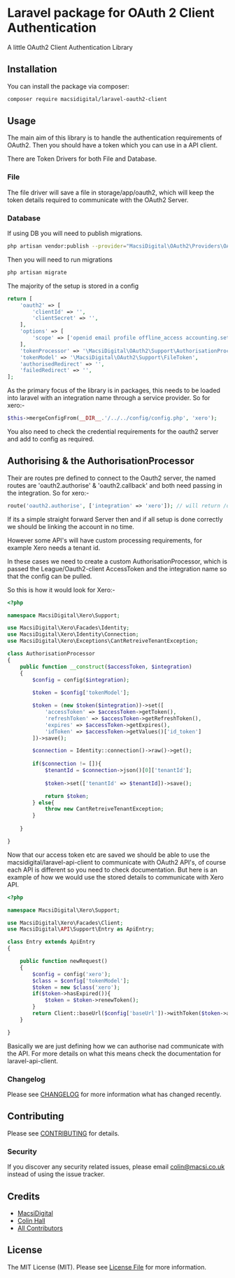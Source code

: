 # Laravel package for OAuth 2 Client Authentication

A little OAuth2 Client Authentication Library

## Installation

You can install the package via composer:

```bash
composer require macsidigital/laravel-oauth2-client
```

## Usage

The main aim of this library is to handle the authentication requirements of OAuth2.  Then you should have a token which you can use in a API client.

There are Token Drivers for both File and Database.

### File

The file driver will save a file in storage/app/oauth2, which will keep the token details required to communicate with the OAuth2 Server.

### Database

If using DB you will need to publish migrations.

``` bash
php artisan vendor:publish --provider="MacsiDigital\OAuth2\Providers\OAuth2ServiceProvider" --tag="integration-migrations"
```

Then you will need to run migrations

``` bash
php artisan migrate
```

The majority of the setup is stored in a config 

``` php
return [
	'oauth2' => [
		'clientId' => '',
		'clientSecret' => '',
	],
	'options' => [
		'scope' => ['openid email profile offline_access accounting.settings accounting.transactions accounting.contacts accounting.journals.read accounting.reports.read accounting.attachments']
	],
	'tokenProcessor' => '\MacsiDigital\OAuth2\Support\AuthorisationProcessor',
	'tokenModel' => '\MacsiDigital\OAuth2\Support\FileToken',
	'authorisedRedirect' => '',
	'failedRedirect' => '',
];
```

As the primary focus of the library is in packages, this needs to be loaded into laravel with an integration name through a service provider. So for xero:-

``` php
$this->mergeConfigFrom(__DIR__.'/../../config/config.php', 'xero');
```

You also need to check the credential requirements for the oauth2 server and add to config as required.

## Authorising & the AuthorisationProcessor

Their are routes pre defined to connect to the Oauth2 server, the named routes are 'oauth2.authorise' & 'oauth2.callback' and both need passing in the integration.  So for xero:-

``` php
route('oauth2.authorise', ['integration' => 'xero']); // will return /oauth2/xero/authorise
```

If its a simple straight forward Server then and if all setup is done correctly we should be linking the account in no time.

However some API's will have custom processing requirements, for example Xero needs a tenant id.

In these cases we need to create a custom AuthorisationProcessor, which is passed the League/Oauth2-client AccessToken and the integration name so that the config can be pulled.

So this is how it would look for Xero:-

``` php
<?php

namespace MacsiDigital\Xero\Support;

use MacsiDigital\Xero\Facades\Identity;
use MacsiDigital\Xero\Identity\Connection;
use MacsiDigital\Xero\Exceptions\CantRetreiveTenantException;

class AuthorisationProcessor
{
	public function __construct($accessToken, $integration)
    {
    	$config = config($integration);
    
    	$token = $config['tokenModel'];

    	$token = (new $token($integration))->set([
        	'accessToken' => $accessToken->getToken(),
        	'refreshToken' => $accessToken->getRefreshToken(),
        	'expires' => $accessToken->getExpires(),
        	'idToken' => $accessToken->getValues()['id_token']
        ])->save();

    	$connection = Identity::connection()->raw()->get();
    	
    	if($connection != []){
    		$tenantId = $connection->json()[0]['tenantId'];
	        
	        $token->set(['tenantId' => $tenantId])->save();

	        return $token;
    	} else{
    		throw new CantRetreiveTenantException;
    	}
       
    }

}
```

Now that our access token etc are saved we should be able to use the macsidigital/laravel-api-client to communicate with OAuth2 API's, of course each API is different so you need to check documentation.  But here is an example of how we would use the stored details to communicate with Xero API.

``` php
<?php

namespace MacsiDigital\Xero\Support;

use MacsiDigital\Xero\Facades\Client;
use MacsiDigital\API\Support\Entry as ApiEntry;

class Entry extends ApiEntry
{

    public function newRequest()
    {   
    	$config = config('xero');
    	$class = $config['tokenModel'];
    	$token = new $class('xero');
    	if($token->hasExpired()){
    		$token = $token->renewToken();
    	}
        return Client::baseUrl($config['baseUrl'])->withToken($token->accessToken())->withHeaders(['xero-tenant-id' => $token->tenantId()]);
    }

}
```

Basically we are just defining how we can authorise nad communicate with the API. For more details on what this means check the documentation for laravel-api-client.

### Changelog

Please see [CHANGELOG](CHANGELOG.md) for more information what has changed recently.

## Contributing

Please see [CONTRIBUTING](CONTRIBUTING.md) for details.

### Security

If you discover any security related issues, please email colin@macsi.co.uk instead of using the issue tracker.

## Credits

- [MacsiDigital](https://github.com/macsidigital)
- [Colin Hall](https://github.com/colinhall17)
- [All Contributors](../../contributors)

## License

The MIT License (MIT). Please see [License File](LICENSE.md) for more information.
